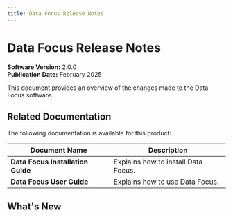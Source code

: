 ```yaml
---
title: Data Focus Release Notes
---
```


# Data Focus Release Notes

**Software Version:** 2.0.0  
**Publication Date:** February 2025  

This document provides an overview of the changes made to the Data Focus software.

## Related Documentation

The following documentation is available for this product:

| Document Name | Description |
|--------------|-------------|
| **Data Focus Installation Guide** | Explains how to install Data Focus. |
| **Data Focus User Guide** | Explains how to use Data Focus. |

## What's New